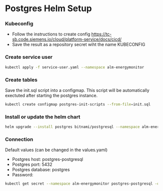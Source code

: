 # Postgres Helm Setup

### Kubeconfig 

- Follow the instructions to create config
https://tc-sb.code.siemens.io/cloud/platform-service/docs/cicd/
- Save the result as a repository secret wiht the name KUBECONFIG

### Create service user
```bash
kubectl apply -f service-user.yaml --namespace alm-energymonitor
```

### Create tables 
Save the init.sql script into a configmap. This script will be automatically exectuted after starting the postgres instance.
```bash
kubectl create configmap postgres-init-scripts --from-file=init.sql
```

### Install or update the helm chart
```bash
helm upgrade --install postgres bitnami/postgresql --namespace alm-energymonitor -f values.yaml
```

### Connection
Default values (can be changed in the values.yaml)
- Postgres host: postgres-postgresql
- Postgres port: 5432
- Postgres database: postgres
- Password:

```bash
kubectl get secret --namespace alm-energymonitor postgres-postgresql -o jsonpath="{.data.postgres-password}" | base64 -d
```
